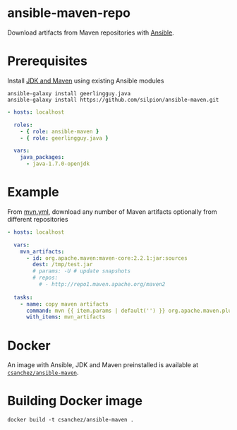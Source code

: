 ansible-maven-repo
==================

Download artifacts from Maven repositories with [Ansible](http://www.ansible.com/home).

# Prerequisites

Install [JDK and Maven](site.yml) using existing Ansible modules

    ansible-galaxy install geerlingguy.java
    ansible-galaxy install https://github.com/silpion/ansible-maven.git


``` yaml
- hosts: localhost

  roles:
    - { role: ansible-maven }
    - { role: geerlingguy.java }

  vars:
    java_packages:
      - java-1.7.0-openjdk
```

# Example

From [mvn.yml](mvn.yml), download any number of Maven artifacts optionally from different repositories

``` yaml
- hosts: localhost

  vars:
    mvn_artifacts:
      - id: org.apache.maven:maven-core:2.2.1:jar:sources
        dest: /tmp/test.jar
        # params: -U # update snapshots
        # repos:
          # - http://repo1.maven.apache.org/maven2
      
  tasks:
    - name: copy maven artifacts
      command: mvn {{ item.params | default('') }} org.apache.maven.plugins:maven-dependency-plugin:get -Dartifact={{ item.id }} -Ddest={{ item.dest }} -Dtransitive=false -Pansible-maven -DremoteRepositories={{ item.repos | default(['http://repo1.maven.apache.org/maven2']) | join(",") }}
      with_items: mvn_artifacts
```

# Docker

An image with Ansible, JDK and Maven preinstalled is available at
[`csanchez/ansible-maven`](https://registry.hub.docker.com/u/csanchez/ansible-maven/).

# Building Docker image

    docker build -t csanchez/ansible-maven .
